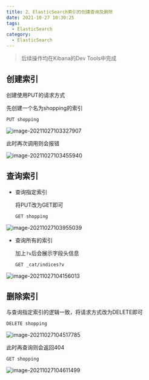 ```yaml
---
title: 2、ElasticSearch索引的创建查询及删除
date: 2021-10-27 10:30:25
tags:
  - ElasticSearch
category:
  - ElasticSearch
---
```


> 后续操作均在Kibana的Dev Tools中完成

## 创建索引

创建使用PUT的请求方式

先创建一个名为shopping的索引

```http
PUT shopping
```

![image-20211027103327907](https://blog-pic-project.oss-cn-hangzhou.aliyuncs.com/img/image-20211027103327907.png)

此时再次调用则会报错

![image-20211027103455940](https://blog-pic-project.oss-cn-hangzhou.aliyuncs.com/img/image-20211027103455940.png)

## 查询索引

- 查询指定索引

  将PUT改为GET即可

  ```http
  GET shopping
  ```

![image-20211027103955039](https://blog-pic-project.oss-cn-hangzhou.aliyuncs.com/img/image-20211027103955039.png)

- 查询所有的索引

  加上`?v`后会展示字段头信息

  ```http
  GET _cat/indices?v
  ```

![image-20211027104156013](https://blog-pic-project.oss-cn-hangzhou.aliyuncs.com/img/image-20211027104156013.png)

## 删除索引

与查询指定索引的逻辑一致，将请求方式改为DELETE即可

```http
DELETE shopping
```

![image-20211027104517785](https://blog-pic-project.oss-cn-hangzhou.aliyuncs.com/img/image-20211027104517785.png)

此时再查询则会返回404

```http
GET shopping
```

![image-20211027104611499](https://blog-pic-project.oss-cn-hangzhou.aliyuncs.com/img/image-20211027104611499.png)

